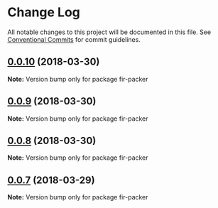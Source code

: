 # Change Log

All notable changes to this project will be documented in this file.
See [Conventional Commits](https://conventionalcommits.org) for commit guidelines.

<a name="0.0.10"></a>
## [0.0.10](https://github.com/fjc0k/fir-ui/compare/fir-packer@0.0.9...fir-packer@0.0.10) (2018-03-30)




**Note:** Version bump only for package fir-packer

<a name="0.0.9"></a>
## [0.0.9](https://github.com/fjc0k/fir-ui/compare/fir-packer@0.0.8...fir-packer@0.0.9) (2018-03-30)




**Note:** Version bump only for package fir-packer

<a name="0.0.8"></a>
## [0.0.8](https://github.com/fjc0k/fir-ui/compare/fir-packer@0.0.7...fir-packer@0.0.8) (2018-03-30)




**Note:** Version bump only for package fir-packer

<a name="0.0.7"></a>
## [0.0.7](https://github.com/fjc0k/fir-ui/compare/fir-packer@0.0.6...fir-packer@0.0.7) (2018-03-29)




**Note:** Version bump only for package fir-packer
